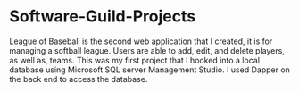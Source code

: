 # Software-Guild-Projects
League of Baseball is the second web application that I created, it is for managing a softball league. Users are able to add, edit, and delete players, as well as, teams. This was my first project that I hooked into a local database using Microsoft SQL server Management Studio. I used Dapper on the back end to access the database.